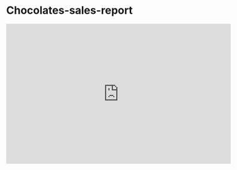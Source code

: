 # Chocolates-sales-report
<iframe title="chocolate performance sales" width="600" height="373.5" src="https://app.powerbi.com/view?r=eyJrIjoiNTA1NTA0ZjItMjdlMS00NTNmLWJlNzAtZWEyZTVkOTI4ODE0IiwidCI6ImE4ZWVjMjgxLWFhYTMtNGRhZS1hYzliLTlhMzk4YjkyMTVlNyIsImMiOjN9" frameborder="0" allowFullScreen="true"></iframe>
